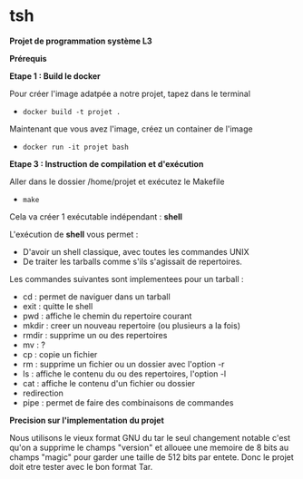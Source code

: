 # tsh

**Projet de programmation système L3**


**Prérequis**

**Etape 1 : Build le docker**

Pour créer l'image adatpée a notre projet, tapez dans le terminal

* `docker build -t projet .`

Maintenant que vous avez l'image, créez un container de l'image

* `docker run -it projet bash`

**Etape 3 : Instruction de compilation et d'exécution**

Aller dans le dossier /home/projet et exécutez le Makefile

* `make`

Cela va créer 1 exécutable indépendant : **shell**

L'exécution de **shell** vous permet :

* D'avoir un shell classique, avec toutes les commandes UNIX
* De traiter les tarballs comme s'ils s'agissait de repertoires.

Les commandes suivantes sont implementees pour un tarball :

* cd : permet de naviguer dans un tarball
* exit : quitte le shell
* pwd : affiche le chemin du repertoire courant
* mkdir : creer un nouveau repertoire (ou plusieurs a la fois)
* rmdir : supprime un ou des repertoires
* mv : ?
* cp : copie un fichier
* rm : supprime un fichier ou un dossier avec l'option -r
* ls : affiche le contenu du ou des repertoires, l'option -l
* cat : affiche le contenu d'un fichier ou dossier
* redirection
* pipe : permet de faire des combinaisons de commandes

**Precision sur l'implementation du projet**

Nous utilisons le vieux format GNU du tar le seul changement notable c'est qu'on a supprime le champs "version" et allouee une memoire de 8 bits au champs "magic" pour garder une taille de 512 bits par entete.
Donc le projet doit etre tester avec le bon format Tar.
